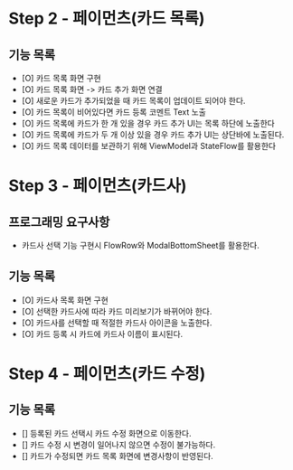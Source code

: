 # Step 2 - 페이먼츠(카드 목록)

## 기능 목록
- [O] 카드 목록 화면 구현
- [O] 카드 목록 화면 -> 카드 추가 화면 연결 
- [O] 새로운 카드가 추가되었을 때 카드 목록이 업데이트 되어야 한다.
- [O] 카드 목록이 비어있다면 카드 등록 코멘트 Text 노출
- [O] 카드 목록에 카드가 한 개 있을 경우 카드 추가 UI는 목록 하단에 노출한다
- [O] 카드 목록에 카드가 두 개 이상 있을 경우 카드 추가 UI는 상단바에 노출된다.
- [O] 카드 목록 데이터를 보관하기 위해 ViewModel과 StateFlow를 활용한다

# Step 3 - 페이먼츠(카드사)

## 프로그래밍 요구사항
- 카드사 선택 기능 구현시 FlowRow와 ModalBottomSheet를 활용한다.

## 기능 목록
- [O] 카드사 목록 화면 구현
- [O] 선택한 카드사에 따라 카드 미리보기가 바뀌어야 한다.
- [O] 카드사를 선택할 때 적절한 카드사 아이콘을 노출한다.
- [O] 카드 등록 시 카드에 카드사 이름이 표시된다.

# Step 4 - 페이먼츠(카드 수정)

## 기능 목록
- [] 등록된 카드 선택시 카드 수정 화면으로 이동한다.
- [] 카드 수정 시 변경이 일어나지 않으면 수정이 불가능하다.
- [] 카드가 수정되면 카드 목록 화면에 변경사항이 반영된다.
